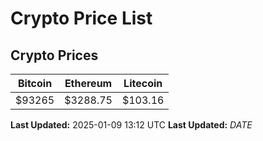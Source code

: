# Crypto Price List

## Crypto Prices
| Bitcoin | Ethereum | Litecoin |
| ------- | -------- | -------- |
| $93265 | $3288.75 | $103.16 |
**Last Updated:** 2025-01-09 13:12 UTC
**Last Updated:** $DATE$
